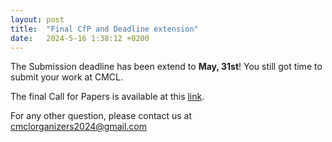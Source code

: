 ```yaml
---
layout: post
title:  "Final CfP and Deadline extension"
date:   2024-5-16 1:38:12 +0200
---
```

The Submission deadline has been extend to **May, 31st**! You still got time to submit your work at CMCL.

The final Call for Papers is available at this [link](https://cmclorg.github.io/CfP). 




For any other question, please contact us at [cmclorganizers2024@gmail.com](mailto:cmclorganizers2024@gmail.com)


